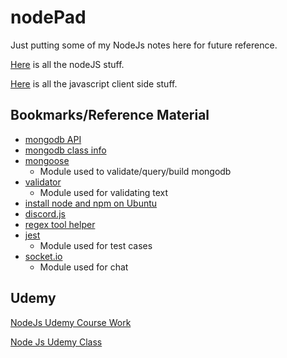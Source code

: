 # nodePad

Just putting some of my NodeJs notes here for future reference.

[Here](nodejs.md) is all the nodeJS stuff.

[Here](javascript.md) is all the javascript client side stuff.

## Bookmarks/Reference Material

+ [mongodb API](http://mongodb.github.io/node-mongodb-native/3.5/api/)
+ [mongodb class info](http://mongodb.github.io/node-mongodb-native/3.5/api/Collection.html)
+ [mongoose](https://mongoosejs.com/docs/guide.html)
  + Module used to validate/query/build mongodb
+ [validator](https://www.npmjs.com/package/validator)
  + Module used for validating text
+ [install node and npm on Ubuntu](https://github.com/nodesource/distributions/blob/master/README.md#installation-instructions)
+ [discord.js](https://discord.js.org/#/docs/main/stable/general/welcome)
+ [regex tool helper](https://regex101.com/)
+ [jest](https://jestjs.io/docs/en/getting-started)
  + Module used for test cases
+ [socket.io](https://socket.io/docs/)
  + Module used for chat

## Udemy

[NodeJs Udemy Course Work](https://github.com/draphick/udemyNodeJs)

[Node Js Udemy Class](https://www.udemy.com/course/the-complete-nodejs-developer-course-2/)
